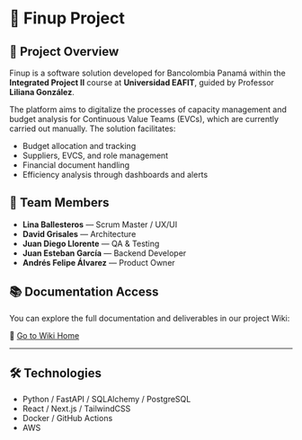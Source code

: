 # 💼 Finup Project

## 📌 Project Overview

Finup is a software solution developed for Bancolombia Panamá within the **Integrated Project II** course at **Universidad EAFIT**, guided by Professor **Liliana González**.

The platform aims to digitalize the processes of capacity management and budget analysis for Continuous Value Teams (EVCs), which are currently carried out manually. The solution facilitates:

* Budget allocation and tracking
* Suppliers, EVCS, and role management
* Financial document handling
* Efficiency analysis through dashboards and alerts

## 👥 Team Members

* **Lina Ballesteros** — Scrum Master / UX/UI
* **David Grisales** — Architecture
* **Juan Diego Llorente** — QA & Testing
* **Juan Esteban García** — Backend Developer
* **Andrés Felipe Álvarez** — Product Owner

## 📚 Documentation Access

You can explore the full documentation and deliverables in our project Wiki:

🔗 [Go to Wiki Home](https://github.com/linasofi13/Finup-project/wiki)

---

## 🛠 Technologies

* Python / FastAPI / SQLAlchemy / PostgreSQL
* React / Next.js / TailwindCSS
* Docker / GitHub Actions
* AWS 


